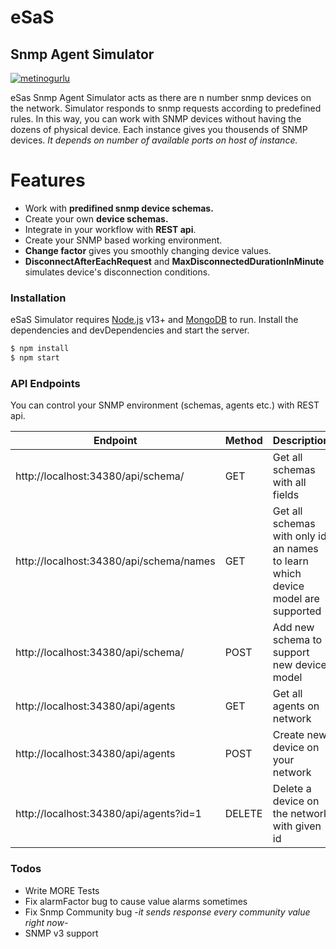 # eSaS
## Snmp Agent Simulator
[![metinogurlu](https://circleci.com/gh/metinogurlu/snmp-agent-simulator.svg?style=svg)](https://circleci.com/gh/metinogurlu/snmp-agent-simulator/tree/master)

eSas Snmp Agent Simulator acts as there are n number snmp devices on the network. Simulator responds to snmp requests according to predefined rules. In this way, you can work with SNMP devices without having the dozens of physical device. Each instance gives you thousends of SNMP devices. *It depends on number of available ports on host of instance.*

# Features
  - Work with **predifined snmp device schemas.**
  - Create your own **device schemas.**
  - Integrate in your workflow with **REST api**.
  - Create your SNMP based working environment.
  - **Change factor** gives you smoothly changing device values.
  - **DisconnectAfterEachRequest** and **MaxDisconnectedDurationInMinute** simulates device's disconnection conditions. 

### Installation

eSaS Simulator requires [Node.js](https://nodejs.org/) v13+ and [MongoDB](mongodb.com/) to run.
Install the dependencies and devDependencies and start the server.
```sh
$ npm install
$ npm start
```

### API Endpoints

You can control your SNMP environment (schemas, agents etc.) with REST api.

| Endpoint | Method | Description |
| ------ | ------ | ------ |
| http://localhost:34380/api/schema/ | GET | Get all schemas with all fields |
| http://localhost:34380/api/schema/names | GET | Get all schemas with only id an names to learn which device model are supported |
| http://localhost:34380/api/schema/ | POST | Add new schema to support new device model |
| http://localhost:34380/api/agents | GET | Get all agents on network |
| http://localhost:34380/api/agents | POST | Create new device on your network |
| http://localhost:34380/api/agents?id=1 | DELETE | Delete a device on the network with given id |

### Todos

 - Write MORE Tests
 - Fix alarmFactor bug to cause value alarms sometimes
 - Fix Snmp Community bug *-it sends response every community value right now-*
 - SNMP v3 support